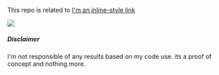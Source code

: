 This repo is related to [I'm an inline-style link](https://hashim.id/posts/predicting-bitcoin-prices-with-supervised-learning/)

![](https://i.imgur.com/DaNGxhu.png)

##### Disclaimer
I'm not responsible of any results based on my code use. its a proof of concept and nothing more.